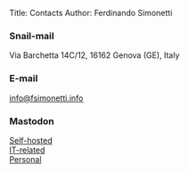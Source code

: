 Title: Contacts
Author: Ferdinando Simonetti
### Snail-mail

Via Barchetta 14C/12, 16162 Genova (GE), Italy
### E-mail

[info@fsimonetti.info](mailto:info@fsimonetti.info)

### Mastodon

<div name=mastodon-work>
<a rel="me" href="https://toot.fsimonetti.info/@rimmon1971">Self-hosted</a>
</div>

<div name=mastodon-work>
<a rel="me" href="https://fosstodon.org/@rimmon1971">IT-related</a>
</div>

<div name=mastodon-personal>
<a rel="me" href="https://mastodon.uno/@rimmon1971">Personal</a>
</div>